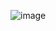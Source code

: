 ![image](https://user-images.githubusercontent.com/91823044/136214633-f0e04f59-5c71-4d1f-b696-9f0fcad88a68.png)
